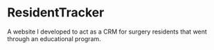 ResidentTracker
===============

A website I developed to act as a CRM for surgery residents that went through an educational program.
